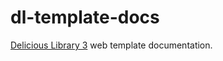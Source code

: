 dl-template-docs
================

[Delicious Library 3](http://www.delicious-monster.com/) web template documentation.
